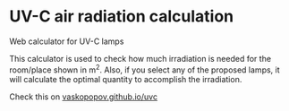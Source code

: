 # UV-C air radiation calculation
Web calculator for UV-C lamps


This calculator is used to check how much irradiation is needed for the room/place shown in m<sup>2</sup>.
Also, if you select any of the proposed lamps, it will calculate the optimal quantity to accomplish the irradiation.

Check this on [vaskopopov.github.io/uvc](https://vaskopopov.github.io/uvc)
